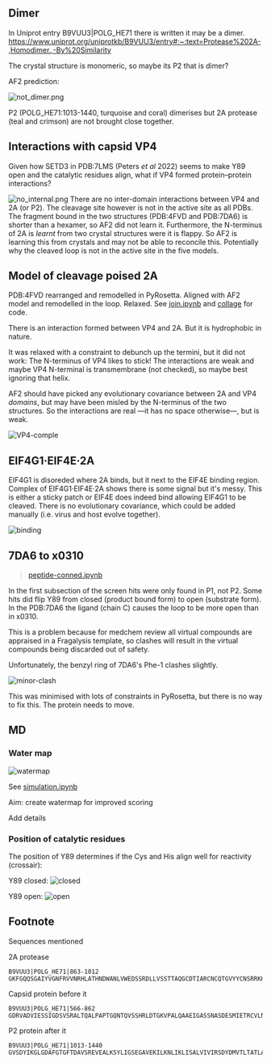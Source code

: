 ## Dimer

In Uniprot entry B9VUU3|POLG_HE71
there is written it may be a dimer.
https://www.uniprot.org/uniprotkb/B9VUU3/entry#:~:text=Protease%202A-,Homodimer.,-By%20Similarity

The crystal structure is monomeric, so maybe its P2 that is dimer?

AF2 prediction:

![not_dimer.png](images/not_dimer.png)

P2 (POLG_HE71:1013-1440, turquoise and coral) dimerises but 
2A protease (teal and crimson) are not brought close together.

## Interactions with capsid VP4

Given how SETD3 in PDB:7LMS (Peters _et al_ 2022) seems to make Y89 open and the catalytic residues align,
what if VP4 formed protein–protein interactions?

![no_internal.png](images/no_internal.png)
There are no inter-domain interactions between VP4 and 2A (or P2).
The cleavage site however is not in the active site as all PDBs.
The fragment bound in the two structures (PDB:4FVD and PDB:7DA6) is shorter than a hexamer,
so AF2 did not learn it.
Furthermore, the N-terminus of 2A is _learnt_ from two crystal structures were it is flappy.
So AF2 is learning this from crystals and may not be able to reconcile this.
Potentially why the cleaved loop is not in the active site in the five models.

## Model of cleavage poised 2A

PDB:4FVD rearranged and remodelled in PyRosetta.
Aligned with AF2 model and remodelled in the loop. Relaxed.
See [join.ipynb](join.ipynb) and [collage](collage.ipynb) for code.

There is an interaction formed between VP4 and 2A. But it is hydrophobic in nature.

It was relaxed with a constraint to debunch up the termini, but it did not work:
The N-terminus of VP4 likes to stick!
The interactions are weak and maybe VP4 N-terminal is transmembrane (not checked),
so maybe best ignoring that helix.

AF2 should have picked any evolutionary covariance between 2A and VP4 _domains_,
but may have been misled by the N-terminus of the two structures.
So the interactions are real —it has no space otherwise—, but is weak.

![VP4-comple](images/VP4-complex.png)



## EIF4G1·EIF4E·2A

EIF4G1 is disoreded where 2A binds, but it next to the EIF4E binding region.
Complex of EIF4G1·EIF4E·2A shows there is some signal but it's messy.
This is either a sticky patch or EIF4E does indeed bind allowing EIF4G1 to be cleaved.
There is no evolutionary covariance, which could be added manually (i.e. virus and host evolve together).

![binding](binding.png)

## 7DA6 to x0310

> [peptide-conned.ipynb](peptide-conned.ipynb)

In the first subsection of the screen hits were only found in P1, not P2.
Some hits did flip Y89 from closed (product bound form) to open (substrate form).
In the PDB:7DA6 the ligand (chain C) causes the loop to be more open than in x0310.

This is a problem because for medchem review all virtual compounds are appraised in a Fragalysis template,
so clashes will result in the virtual compounds being discarded out of safety.

Unfortunately, the benzyl ring of 7DA6's Phe-1 clashes slightly.

![minor-clash](images/minor-clash.png)

This was minimised with lots of constraints in PyRosetta, but there is no way to fix this. The protein needs to move.

## MD

### Water map

![watermap](images/watermap.png)

See [simulation.ipynb](simulation.ipynb)

Aim: create watermap for improved scoring

Add details

### Position of catalytic residues

The position of Y89 determines if the Cys and His align well for reactivity (crossair):

Y89 closed:
![closed](images/rxn-primed.png)

Y89 open:
![open](images/rxn-primed_open.png)


## Footnote

Sequences mentioned

2A protease

    B9VUU3|POLG_HE71|863-1012
    GKFGQQSGAIYVGNFRVVNRHLATHNDWANLVWEDSSRDLLVSSTTAQGCDTIARCNCQTGVYYCNSRRKHYPVSFSKPSLIYVEASEYYPARYQSHLMLAQGHSEPGDCGGILRCQHGVVGIVSTGGNGLVGFADVRDLLWLDEEAMEQ

Capsid protein before it

    B9VUU3|POLG_HE71|566-862
    GDRVADVIESSIGDSVSRALTQALPAPTGQNTQVSSHRLDTGKVPALQAAEIGASSNASDESMIETRCVLNSHSTAETTLDSFFSRAGLVGEIDLPLEGTTNPNGYANWDIDITGYAQMRRKVELFTYMRFDAEFTFVACTPTGEVVPQLLQYMFVPPGAPKPDSRESLAWQTATNPSVFVKLSDPPAQVSVPFMSPASAYQWFYDGYPTFGEHKQEKDLEYGACPNNMMGTFSVRTVGTSKSKYPLVVRIYMRMKHVRAWIPRPMRNQNYLFKANPNYAGNSIKPTGTSRTAITTL

P2 protein after it

    B9VUU3|POLG_HE71|1013-1440
    GVSDYIKGLGDAFGTGFTDAVSREVEALKSYLIGSEGAVEKILKNLIKLISALVIVIRSDYDMVTLTATLALIGCHGSPWAWIKAKTASILGIPIAQKQSASWLKKFNDMANAAKGLEWVSNKISKFIDWLKEKIVPAAKEKVEFLNNLKQLPLLENQISNLEQSAASQEDLEVMFGNVSYLAHFCRKFQPLYATEAKRVYALEKRMNNYMQFKSKHRIEPVCLIIRGSPGTGKSLATGIIARAIADKYHSSVYSLPPDPDHFDGYKQQVVTVMDDLCQNPDGKDMSLFCQMVSTVDFIPPMASLEEKGVSFTSKFVIASTNATNIIVPTVSDSDAIRRRFYMDCDIEVTDSYKTDLGRLDAGRAAKLCSENNTANFKRCSPLVCGKAIQLRDRKSKVRYSVDTVVSELIREYSNRSAIGNTIEALFQ
